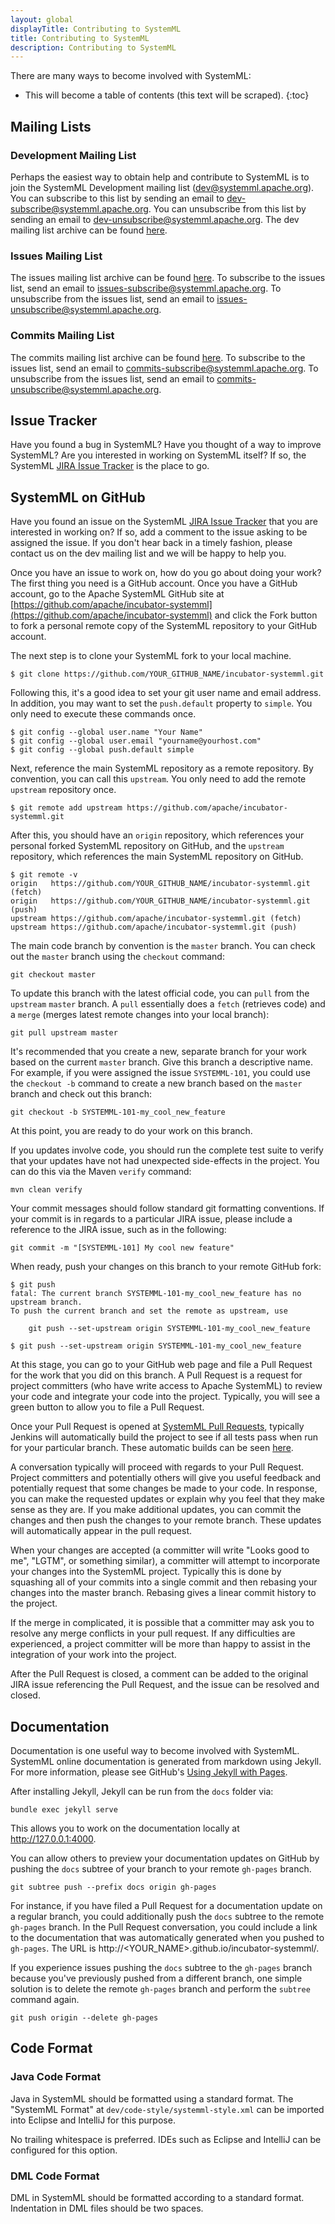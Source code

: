 ```yaml
---
layout: global
displayTitle: Contributing to SystemML
title: Contributing to SystemML
description: Contributing to SystemML
---
```

<!--
{% comment %}
Licensed to the Apache Software Foundation (ASF) under one or more
contributor license agreements.  See the NOTICE file distributed with
this work for additional information regarding copyright ownership.
The ASF licenses this file to you under the Apache License, Version 2.0
(the "License"); you may not use this file except in compliance with
the License.  You may obtain a copy of the License at

http://www.apache.org/licenses/LICENSE-2.0

Unless required by applicable law or agreed to in writing, software
distributed under the License is distributed on an "AS IS" BASIS,
WITHOUT WARRANTIES OR CONDITIONS OF ANY KIND, either express or implied.
See the License for the specific language governing permissions and
limitations under the License.
{% endcomment %}
-->

There are many ways to become involved with SystemML:

* This will become a table of contents (this text will be scraped).
{:toc}


## Mailing Lists

### Development Mailing List

Perhaps the easiest way to obtain help and contribute to SystemML is to join the SystemML Development
mailing list (dev@systemml.apache.org). You can subscribe to this list by sending an email to
[dev-subscribe@systemml.apache.org](mailto:dev-subscribe@systemml.apache.org).
You can unsubscribe from this list by sending an email to [dev-unsubscribe@systemml.apache.org](mailto:dev-unsubscribe@systemml.apache.org). The dev mailing list archive can be found
[here](http://mail-archives.apache.org/mod_mbox/systemml-dev/).

### Issues Mailing List

The issues mailing list archive can be found
[here](http://mail-archives.apache.org/mod_mbox/systemml-issues/).
To subscribe to the issues list, send an email to
[issues-subscribe@systemml.apache.org](mailto:issues-subscribe@systemml.apache.org).
To unsubscribe from the issues list, send an email to
[issues-unsubscribe@systemml.apache.org](mailto:issues-unsubscribe@systemml.apache.org).

### Commits Mailing List

The commits mailing list archive can be found
[here](http://mail-archives.apache.org/mod_mbox/systemml-commits/).
To subscribe to the issues list, send an email to
[commits-subscribe@systemml.apache.org](mailto:commits-subscribe@systemml.apache.org).
To unsubscribe from the issues list, send an email to
[commits-unsubscribe@systemml.apache.org](mailto:commits-unsubscribe@systemml.apache.org).


## Issue Tracker

Have you found a bug in SystemML? Have you thought of a way to improve SystemML? Are
you interested in working on SystemML itself? If so, the SystemML
[JIRA Issue Tracker](https://issues.apache.org/jira/browse/SYSTEMML) is the place to go.


## SystemML on GitHub

Have you found an issue on the SystemML [JIRA Issue Tracker](https://issues.apache.org/jira/browse/SYSTEMML)
that you are interested in working on?
If so, add a comment to the issue asking to be assigned the issue. If you don't hear back in a timely
fashion, please contact us on the dev mailing list and we will be happy to help you.

Once you have an issue to work on, how do you go about doing your work? The first thing you need is a GitHub
account. Once you have a GitHub account, go to the Apache SystemML GitHub site at
[https://github.com/apache/incubator-systemml](https://github.com/apache/incubator-systemml) and
click the Fork button to fork a personal remote copy of the SystemML repository to your GitHub account.

The next step is to clone your SystemML fork to your local machine.

	$ git clone https://github.com/YOUR_GITHUB_NAME/incubator-systemml.git

Following this, it's a good idea to set your git user name and email address. In addition, you may want
to set the `push.default` property to `simple`. You only need to execute these commands once.

	$ git config --global user.name "Your Name"
	$ git config --global user.email "yourname@yourhost.com"
	$ git config --global push.default simple

Next, reference the main SystemML repository as a remote repository. By convention, you can
call this `upstream`. You only need to add the remote `upstream` repository once.

	$ git remote add upstream https://github.com/apache/incubator-systemml.git

After this, you should have an `origin` repository, which references your personal forked SystemML
repository on GitHub, and the `upstream` repository, which references the main SystemML repository
on GitHub.

	$ git remote -v
	origin   https://github.com/YOUR_GITHUB_NAME/incubator-systemml.git (fetch)
	origin   https://github.com/YOUR_GITHUB_NAME/incubator-systemml.git (push)
	upstream https://github.com/apache/incubator-systemml.git (fetch)
	upstream https://github.com/apache/incubator-systemml.git (push)

The main code branch by convention is the `master` branch. You can check out the `master` branch
using the `checkout` command:

	git checkout master

To update this branch with the latest official code, you can `pull` from the `upstream` `master`
branch. A `pull` essentially does a `fetch` (retrieves code) and a `merge` (merges latest remote
changes into your local branch):

	git pull upstream master

It's recommended that you create a new, separate branch for your work based on the current `master`
branch. Give this branch a descriptive name. For example, if you were assigned the issue `SYSTEMML-101`,
you could use the `checkout -b` command to create a new branch based on the `master` branch and
check out this branch:

	git checkout -b SYSTEMML-101-my_cool_new_feature

At this point, you are ready to do your work on this branch.

If you updates involve code, you should run the complete test suite to verify that your
updates have not had unexpected side-effects in the project. You can do this via
the Maven `verify` command:

	mvn clean verify

Your commit messages should follow standard git formatting conventions. If your
commit is in regards to a particular JIRA issue, please
include a reference to the JIRA issue, such as in the following:

	git commit -m "[SYSTEMML-101] My cool new feature"

When ready, push your changes on this branch to your remote GitHub fork:

	$ git push
	fatal: The current branch SYSTEMML-101-my_cool_new_feature has no upstream branch.
	To push the current branch and set the remote as upstream, use
	
	    git push --set-upstream origin SYSTEMML-101-my_cool_new_feature
	
	$ git push --set-upstream origin SYSTEMML-101-my_cool_new_feature

At this stage, you can go to your GitHub web page and file a Pull Request for the work
that you did on this branch. A Pull Request is a request for project committers (who have
write access to Apache SystemML) to review your code and integrate your code into the project.
Typically, you will see a green button to allow you to file a Pull Request.

Once your Pull Request is opened at [SystemML Pull Requests](https://github.com/apache/incubator-systemml/pulls),
typically Jenkins will automatically build the project to see
if all tests pass when run for your particular branch. These automatic builds
can be seen [here](https://sparktc.ibmcloud.com/jenkins/job/SystemML-PullRequestBuilder/).

A conversation typically will proceed with regards to your Pull Request. Project committers and
potentially others will give you useful feedback and potentially request that some changes be made
to your code. In response, you can make the requested updates or explain why you feel that they make
sense as they are. If you make additional updates, you can commit the changes and then push
the changes to your remote branch. These updates will automatically appear in the pull request.

When your changes are accepted (a committer will write "Looks good to me", "LGTM", or something
similar), a committer will attempt to incorporate your changes into the
SystemML project. Typically this is done by squashing all of your commits into a single commit
and then rebasing your changes into the master branch. Rebasing gives a linear commit history
to the project.

If the merge in complicated, it is possible that a committer may ask you to resolve any merge
conflicts in your pull request. If any difficulties are experienced, a project committer will be
more than happy to assist in the integration of your work into the project.

After the Pull Request is closed, a comment can be added to the original JIRA issue referencing
the Pull Request, and the issue can be resolved and closed.


## Documentation

Documentation is one useful way to become involved with SystemML. SystemML online documentation
is generated from markdown using Jekyll. For more information, please see GitHub's
[Using Jekyll with Pages](https://help.github.com/articles/using-jekyll-with-pages/).

After installing Jekyll, Jekyll can be run from the `docs` folder via:

	bundle exec jekyll serve

This allows you to work on the documentation locally at http://127.0.0.1:4000.

You can allow others to preview your documentation updates on GitHub by pushing the
`docs` subtree of your branch to your remote `gh-pages` branch.

	git subtree push --prefix docs origin gh-pages

For instance, if you have filed a Pull Request for a documentation update on a regular branch,
you could additionally push the `docs` subtree to the remote `gh-pages` branch. In the Pull Request
conversation, you could include a link to the documentation that was automatically generated
when you pushed to `gh-pages`. The URL is http://&lt;YOUR_NAME&gt;.github.io/incubator-systemml/.

If you experience issues pushing the `docs` subtree to the `gh-pages` branch because you've
previously pushed from a different branch, one simple solution is to delete the remote `gh-pages`
branch and perform the `subtree` command again.

	git push origin --delete gh-pages


## Code Format

### Java Code Format

Java in SystemML should be formatted using a standard format. The "SystemML Format" at
`dev/code-style/systemml-style.xml` can be imported into Eclipse and IntelliJ for this
purpose.

No trailing whitespace is preferred. IDEs such as Eclipse and IntelliJ can be configured
for this option.


### DML Code Format

DML in SystemML should be formatted according to a standard format. Indentation in DML
files should be two spaces.
